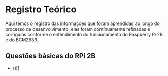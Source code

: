 # Registro Teórico
Aqui temos o registro das informações que foram aprendidas ao longo do processo de desenvolvimento, elas foram contínuamente refinadas e corrigidas conforme o entendimento do funcionamento do Raspberry Pi 2B e do BCM2836.

## Questões básicas do RPi 2B
- ()[]
